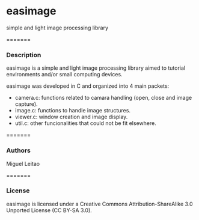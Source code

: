 # easimage
simple and light image processing library

=======
### Description
easimage is a simple and light image processing library aimed to tutorial environments and/or
small computing devices.

easimage was developed in C and organized into 4 main packets:

* camera.c: functions related to camara handling (open, close and image capture).
* image.c:  functions to handle image structures.
* viewer.c: window creation and image display.
* util.c:   other funcionalities that could not be fit elsewhere.

=======
### Authors
Miguel Leitao

=======
### License
easimage is licensed under a Creative Commons Attribution-ShareAlike 3.0 Unported License (CC BY-SA 3.0).

